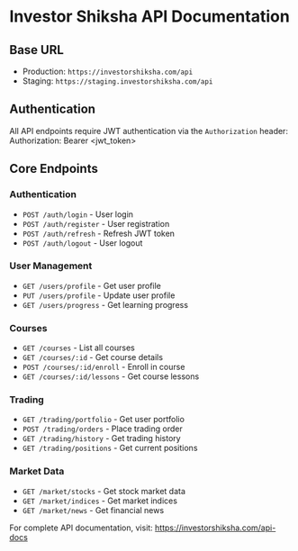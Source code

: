 # Investor Shiksha API Documentation

## Base URL
- Production: `https://investorshiksha.com/api`
- Staging: `https://staging.investorshiksha.com/api`

## Authentication
All API endpoints require JWT authentication via the `Authorization` header:
Authorization: Bearer <jwt_token>

## Core Endpoints

### Authentication
- `POST /auth/login` - User login
- `POST /auth/register` - User registration  
- `POST /auth/refresh` - Refresh JWT token
- `POST /auth/logout` - User logout

### User Management
- `GET /users/profile` - Get user profile
- `PUT /users/profile` - Update user profile
- `GET /users/progress` - Get learning progress

### Courses
- `GET /courses` - List all courses
- `GET /courses/:id` - Get course details
- `POST /courses/:id/enroll` - Enroll in course
- `GET /courses/:id/lessons` - Get course lessons

### Trading
- `GET /trading/portfolio` - Get user portfolio
- `POST /trading/orders` - Place trading order
- `GET /trading/history` - Get trading history
- `GET /trading/positions` - Get current positions

### Market Data
- `GET /market/stocks` - Get stock market data
- `GET /market/indices` - Get market indices
- `GET /market/news` - Get financial news

For complete API documentation, visit: https://investorshiksha.com/api-docs

